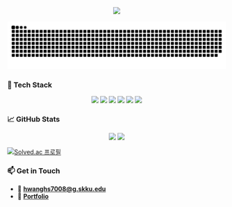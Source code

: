 <div align="center">
  <img src="https://capsule-render.vercel.app/api?type=waving&color=0:F7CAC9,100:92A8D1&height=180&section=header&text=Hwang%20Hyesung%20&fontSize=45&fontColor=ffffff&animation=fadeIn" />
</div>




<p align="center">
  <img src="https://github.com/platane/snk/raw/output/github-contribution-grid-snake.svg" alt="snake gif" />
</p>




### 🧰 Tech Stack

<p align="center">
  <img src="https://img.shields.io/badge/Java-007396?style=for-the-badge&logo=openjdk&logoColor=white" />
  <img src="https://img.shields.io/badge/Spring%20Boot-6DB33F?style=for-the-badge&logo=springboot&logoColor=white" />
  <img src="https://img.shields.io/badge/React-61DAFB?style=for-the-badge&logo=react&logoColor=20232A" />
  <img src="https://img.shields.io/badge/JavaScript-F7DF1E?style=for-the-badge&logo=javascript&logoColor=000" />
  <img src="https://img.shields.io/badge/C++-00599C?style=for-the-badge&logo=cplusplus&logoColor=white" />
  <img src="https://img.shields.io/badge/Redis-DC382D?style=for-the-badge&logo=redis&logoColor=white" />
</p>




### 📈 GitHub Stats
<p align="center">
  <img height="160em" src="https://github-readme-stats.vercel.app/api?username=hwang-hyesung&show_icons=true&theme=graywhite" />
  <img height="160em" src="https://github-readme-streak-stats.herokuapp.com/?user=hwang-hyesung&theme=graywhite" />
</p>

[![Solved.ac
프로필](http://mazassumnida.wtf/api/generate_badge?boj={hwanghs7008})](https://solved.ac/{hwanghs7008})



### 📫 Get in Touch
- 📧 **hwanghs7008@g.skku.edu**  
- 🧭 [**Portfolio**](https://woozy-offer-728.notion.site/1401944b64de80f8928ae364335acbf7?source=copy_link)


